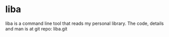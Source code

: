 # liba

liba is a command line tool that reads my personal library. The code, details and man is at git repo: liba.git
